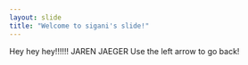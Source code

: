 ```yaml
---
layout: slide
title: "Welcome to sigani's slide!"
---
```

Hey hey hey!!!!!! JAREN JAEGER
Use the left arrow to go back!
